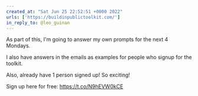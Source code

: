 ```yaml
---
created_at: "Sat Jun 25 22:52:51 +0000 2022"
urls: ['https://buildinpublictoolkit.com/']
in_reply_to: @leo_guinan
---
```


As part of this, I'm going to answer my own prompts for the next 4 Mondays.

I also have answers in the emails as examples for people who signup for the toolkit.

Also, already have 1 person signed up! So exciting!

Sign up here for free: https://t.co/N9hEVW0kCE